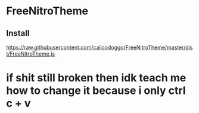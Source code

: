 # FreeNitroTheme

## Install
https://raw.githubusercontent.com/calicodoggo/FreeNitroTheme/master/dist/FreeNitroTheme.js
# if shit still broken then idk teach me how to change it because i only ctrl c + v
